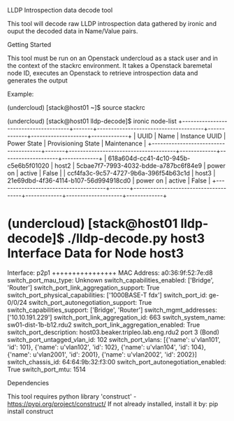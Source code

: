 LLDP Introspection data decode tool

This tool will decode raw LLDP introspection data gathered by ironic and ouput
the decoded data in Name/Value pairs.

Getting Started

This tool must be run on an Openstack undercloud as a stack user and in
the context of the stackrc environment. It takes a Openstack baremetal
node ID, executes an Openstack to retrieve introspection data and generates
the output

Example:

(undercloud) [stack@host01 ~]$ source stackrc

(undercloud) [stack@host01 lldp-decode]$ ironic node-list
+--------------------------------------+-------+--------------------------------------+-------------+--------------------+-------------+
| UUID                                 | Name  | Instance UUID                        | Power State | Provisioning State | Maintenance |
+--------------------------------------+-------+--------------------------------------+-------------+--------------------+-------------+
| 618a604d-cc41-4c10-945b-c5e6b5f01020 | host2 | 5cbae7f7-7993-4032-bdde-a787bc6f84e9 | power on    | active             | False       |
| ccf4fa3c-9c57-4727-9b6a-396f54b63c1d | host3 | 21e69dbd-4f36-4114-b107-56d994918cd0 | power on    | active             | False       |
+--------------------------------------+-------+--------------------------------------+-------------+--------------------+-------------+

(undercloud) [stack@host01 lldp-decode]$ ./lldp-decode.py host3
Interface Data for Node host3
============================================================
Interface: p2p1
++++++++++++++++
MAC Address: a0:36:9f:52:7e:d8
switch_port_mau_type: Unknown
switch_capabilities_enabled: ['Bridge', 'Router']
switch_port_link_aggregation_support: True
switch_port_physical_capabilities: ['1000BASE-T fdx']
switch_port_id: ge-0/0/24
switch_port_autonegotiation_support: True
switch_capabilities_support: ['Bridge', 'Router']
switch_mgmt_addresses: ['10.10.191.229']
switch_port_link_aggregation_id: 663
switch_system_name: sw01-dist-1b-b12.rdu2
switch_port_link_aggregation_enabled: True
switch_port_description: host03.beaker.tripleo.lab.eng.rdu2 port 3 (Bond)
switch_port_untagged_vlan_id: 102
switch_port_vlans: [{'name': u'vlan101', 'id': 101}, {'name': u'vlan102', 'id': 102}, {'name': u'vlan104', 'id': 104}, {'name': u'vlan2001', 'id': 2001}, {'name': u'vlan2002', 'id': 2002}]
switch_chassis_id: 64:64:9b:32:f3:00
switch_port_autonegotiation_enabled: True
switch_port_mtu: 1514

<additional ports not shown>

Dependencies

This tool requires python library 'construct' - https://pypi.org/project/construct/
If not already installed, install it by:
pip install construct

